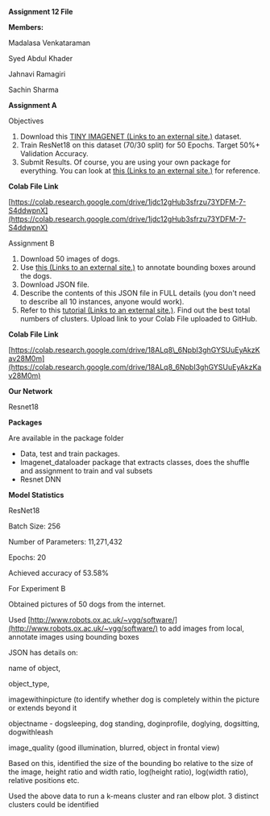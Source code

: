 **Assignment 12 File**

**Members:**

Madalasa Venkataraman

Syed Abdul Khader

Jahnavi Ramagiri

Sachin Sharma

**Assignment A**

Objectives

1. Download this [TINY IMAGENET (Links to an external site.)](http://cs231n.stanford.edu/tiny-imagenet-200.zip) dataset.
2. Train ResNet18 on this dataset (70/30 split) for 50 Epochs. Target 50%+ Validation Accuracy.
3. Submit Results. Of course, you are using your own package for everything. You can look at [this (Links to an external site.)](https://github.com/sonugiri1043/Train_ResNet_On_Tiny_ImageNet/blob/master/Train_ResNet_On_Tiny_ImageNet.ipynb) for reference.

**Colab File Link**

[https://colab.research.google.com/drive/1jdc12gHub3sfrzu73YDFM-7-S4ddwpnX](https://colab.research.google.com/drive/1jdc12gHub3sfrzu73YDFM-7-S4ddwpnX)

Assignment B

  1. Download 50 images of dogs.
  2. Use [this (Links to an external site.)](http://www.robots.ox.ac.uk/~vgg/software/via/via_demo.html) to annotate bounding boxes around the dogs.
  3. Download JSON file.
  4. Describe the contents of this JSON file in FULL details (you don&#39;t need to describe all 10 instances, anyone would work).
  5. Refer to this [tutorial (Links to an external site.)](https://towardsdatascience.com/machine-learning-algorithms-part-9-k-means-example-in-python-f2ad05ed5203). Find out the best total numbers of clusters. Upload link to your Colab File uploaded to GitHub.

**Colab File Link**

[https://colab.research.google.com/drive/18ALq8\_6NpbI3ghGYSUuEyAkzKav28M0m](https://colab.research.google.com/drive/18ALq8_6NpbI3ghGYSUuEyAkzKav28M0m)

**Our Network**

Resnet18

**Packages**

Are available in the package folder

- Data, test and train packages.
- Imagenet\_dataloader package that extracts classes, does the shuffle and assignment to train and val subsets
- Resnet DNN

**Model Statistics**

ResNet18

Batch Size: 256

Number of Parameters: 11,271,432

Epochs: 20

Achieved accuracy of 53.58%

For Experiment B

Obtained pictures of 50 dogs from the internet.

Used [http://www.robots.ox.ac.uk/~vgg/software/](http://www.robots.ox.ac.uk/~vgg/software/) to add images from local, annotate images using bounding boxes

JSON has details on:

name of object,

object\_type,

imagewithinpicture (to identify whether dog is completely within the picture or extends beyond it

objectname - dogsleeping, dog standing, doginprofile, doglying, dogsitting, dogwithleash

image\_quality (good illumination, blurred, object in frontal view)

Based on this, identified the size of the bounding bo relative to the size of the image, height ratio and width ratio, log(height ratio), log(width ratio), relative positions etc.

Used the above data to run a k-means cluster and ran elbow plot. 3 distinct clusters could be identified
